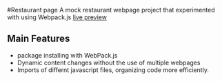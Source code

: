 #Restaurant page
A mock restaurant webpage project that experimented with using Webpack.js
[live preview](https://j24chen.github.io/restaurant-page)

## Main Features
  - package installing with WebPack.js
  - Dynamic content changes without the use of multiple webpages
  - Imports of differnt javascript files, organizing code more efficiently.

 
